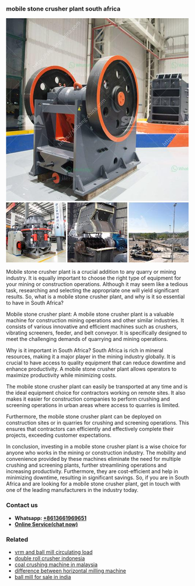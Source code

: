 <h3>mobile stone crusher plant south africa</h3><img src='1708587125.jpg' alt=''><p>Mobile stone crusher plant is a crucial addition to any quarry or mining industry. It is equally important to choose the right type of equipment for your mining or construction operations. Although it may seem like a tedious task, researching and selecting the appropriate one will yield significant results. So, what is a mobile stone crusher plant, and why is it so essential to have in South Africa?</p><p>Mobile stone crusher plant: A mobile stone crusher plant is a valuable machine for construction mining operations and other similar industries. It consists of various innovative and efficient machines such as crushers, vibrating screeners, feeder, and belt conveyor. It is specifically designed to meet the challenging demands of quarrying and mining operations.</p><p>Why is it important in South Africa? South Africa is rich in mineral resources, making it a major player in the mining industry globally. It is crucial to have access to quality equipment that can reduce downtime and enhance productivity. A mobile stone crusher plant allows operators to maximize productivity while minimizing costs.</p><p>The mobile stone crusher plant can easily be transported at any time and is the ideal equipment choice for contractors working on remote sites. It also makes it easier for construction companies to perform crushing and screening operations in urban areas where access to quarries is limited.</p><p>Furthermore, the mobile stone crusher plant can be deployed on construction sites or in quarries for crushing and screening operations. This ensures that contractors can efficiently and effectively complete their projects, exceeding customer expectations.</p><p>In conclusion, investing in a mobile stone crusher plant is a wise choice for anyone who works in the mining or construction industry. The mobility and convenience provided by these machines eliminate the need for multiple crushing and screening plants, further streamlining operations and increasing productivity. Furthermore, they are cost-efficient and help in minimizing downtime, resulting in significant savings. So, if you are in South Africa and are looking for a mobile stone crusher plant, get in touch with one of the leading manufacturers in the industry today.</p><h3>Contact us</h3><ul><li><strong>Whatsapp:&nbsp;<a href="https://wa.me/8613661969651">+8613661969651</a></strong></li><li><a href="https://swt.shibang-china.com/?git&amp;zhl&amp;mobile stone crusher plant south africa"><strong>Online Service(chat now)</strong></a></li></ul><h3>Related</h3><ul><li><a href='vrm and ball mill circulating load.md'>vrm and ball mill circulating load</a></li><li><a href='double roll crusher indonesia.md'>double roll crusher indonesia</a></li><li><a href='coal crushing machine in malaysia.md'>coal crushing machine in malaysia</a></li><li><a href='difference between horizontal milling machine.md'>difference between horizontal milling machine</a></li><li><a href='ball mill for sale in india.md'>ball mill for sale in india</a></li></ul>